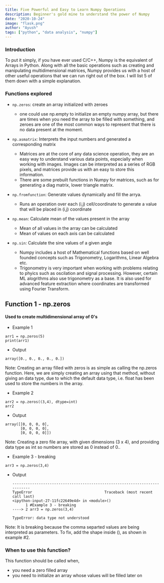 ```yaml
---
title: Five Powerful and Easy to Learn Numpy Operations
description: Beginner's gold mine to understand the power of Numpy
date: "2020-10-24"
image: "flask.png"
author: "Ayush"
tags: ["python", "data analysis", "numpy"]
---
```


### Introduction
To put it simply, if you have ever used C/C++, Numpy is the equivalent of Arrays in Python. Along with all the basic operations such as creating and manipulating multidimensional matrices, Numpy provides us with a host of other useful operations that we can run right out of the box. I will list 5 of them down with a simple explanation.

### Functions explored
- `np.zeros`: create an array initialized with zeroes
  - one could use np.empty to initialize an empty numpy array, but there are times when you need the array to be filled with something, and zeroes are one of the most common ways to represent that there is no data present at the moment.

- `np.asmatrix`: Interprets the input numbers and generated a corresponding matrix
  - Matrices are at the core of any data science operation, they are an easy way to understand various data points, especially when working with images. Images can be interpreted as a series of RGB pixels, and matrices provide us with an easy to store this information.
  - There are some prebuilt functions in Numpy for matrices, such as for generating a diag matrix, lower triangle matrix.

- `np.fromfunction`: Generate values dynamically and fill the arrya.
  - Runs an operation over each (i,j) cell/coordinate to generate a value that will be placed in (i,j) coordinate

- `np.mean`: Calculate mean of the values present in the array
  - Mean of all values in the array can be calculated
  - Mean of values on each axis can be calculated

- `np.sin`: Calculate the sine values of a given angle
  - Numpy includes a host of Mathematical functions based on well founded concepts such as Trigonometry, Logarithms, Linear Algebra etc.
  - Trigonometry is very important when working with problems relating to phyics such as oscilation and signal processing. However, certain ML alogrithms also use trigonometry as a base. It is also used for advanced feature extraction where coordinates are transformed using Fourier Transform.

## Function 1 - np.zeros
#### Used to create multidimensional array of 0's

- Example 1
```
arr1 = np.zeros(5)
print(arr1)
```
- Output
```
array([0., 0., 0., 0., 0.])
```
Note: Creating an array filled with zeros is as simple as calling the np.zeros function. Here, we are simply creating an array using that method, without giving an data type, due to which the default data type, i.e. float has been used to store the numbers in the array.

- Example 2
```
arr2 = np.zeros((3,4), dtype=int)
arr2
```
  - Output
  ```
  array([[0, 0, 0, 0],
         [0, 0, 0, 0],
         [0, 0, 0, 0]])
  ```
Note: Creating a zero file array, with given dimensions (3 x 4), and providing data type as int so numbers are stored as 0 instead of 0..

- Example 3 - breaking
```
arr3 = np.zeros(3,4)
```
  - Output
    ```
    ---------------------------------------------------------------------------
    TypeError                                 Traceback (most recent call last)
    <ipython-input-27-11fc22649e4d> in <module>()
          1 #Example 3 - breaking
    ----> 2 arr3 = np.zeros(3,4)

    TypeError: data type not understood
    ```
Note: It is breaking because the comma separted values are being interpreted as parameters. To fix, add the shape inside (), as shown in example #2.

### When to use this function?
This function should be called when,
- you need a zero filled array
- you need to initialize an array whose values will be filled later on
